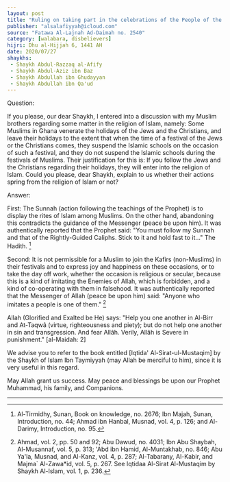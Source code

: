 ```yaml
---
layout: post
title: "Ruling on taking part in the celebrations of the People of the Book"
publisher: "alsalafiyyah@icloud.com"
source: "Fatawa Al-Lajnah Ad-Daimah no. 2540"
category: [walabara, disbelievers]
hijri: Dhu al-Hijjah 6, 1441 AH
date: 2020/07/27
shaykhs: 
 - Shaykh Abdul-Razzaq al-Afify
 - Shaykh Abdul-Aziz ibn Baz
 - Shaykh Abdullah ibn Ghudayyan
 - Shaykh Abdullah ibn Qa'ud
---
```


Question: 
 
If you please, our dear Shaykh, I entered into a discussion with my Muslim brothers regarding some matter in the religion of Islam, namely: Some Muslims in Ghana venerate the holidays of the Jews and the Christians, and leave their holidays to the extent that when the time of a festival of the Jews or the Christians comes, they suspend the Islamic schools on the occasion of such a festival, and they do not suspend the Islamic schools during the festivals of Muslims. Their justification for this is: If you follow the Jews and the Christians regarding their holidays, they will enter into the religion of Islam. Could you please, dear Shaykh, explain to us whether their actions spring from the religion of Islam or not?

Answer:

First: The Sunnah (action following the teachings of the Prophet) is to display the rites of Islam among Muslims. On the other hand, abandoning this contradicts the guidance of the Messenger (peace be upon him). It was authentically reported that the Prophet said: "You must follow my Sunnah and that of the Rightly-Guided Caliphs. Stick to it and hold fast to it..." The Hadith. [^1]

Second: It is not permissible for a Muslim to join the Kafirs (non-Muslims) in their festivals and to express joy and happiness on these occasions, or to take the day off work, whether the occasion is religious or secular, because this is a kind of imitating the Enemies of Allah, which is forbidden, and a kind of co-operating with them in falsehood. It was authentically reported that the Messenger of Allah (peace be upon him) said: "Anyone who imitates a people is one of them." [^2]

Allah (Glorified and Exalted be He) says: "Help you one another in Al-Birr and At-Taqwâ (virtue, righteousness and piety); but do not help one another in sin and transgression. And fear Allâh. Verily, Allâh is Severe in punishment." [al-Maidah: 2]

We advise you to refer to the book entitled [Iqtida' Al-Sirat-ul-Mustaqim] by the Shaykh of Islam Ibn Taymiyyah (may Allah be merciful to him), since it is very useful in this regard.

May Allah grant us success. May peace and blessings be upon our Prophet Muhammad, his family, and Companions.

---
[^1]: Al-Tirmidhy, Sunan, Book on knowledge, no. 2676; Ibn Majah, Sunan, Introduction, no. 44; Ahmad ibn Hanbal, Musnad, vol. 4, p. 126; and Al-Darimy, Introduction, no. 95.
[^2]: Ahmad, vol. 2, pp. 50 and 92; Abu Dawud, no. 4031; Ibn Abu Shaybah, Al-Musannaf, vol. 5, p. 313; 'Abd ibn Hamid, Al-Muntakhab, no. 846; Abu Ya'la, Musnad, and Al-Kanz, vol. 4, p. 287; Al-Tabarany, Al-Kabir, and Majma` Al-Zawa*id, vol. 5, p. 267. See Iqtidaa Al-Sirat Al-Mustaqim by Shaykh Al-Islam, vol. 1, p. 236.


